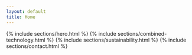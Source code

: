```yaml
---
layout: default
title: Home
---
```


{% include sections/hero.html %}
{% include sections/combined-technology.html %}
{% include sections/sustainability.html %}
{% include sections/contact.html %}